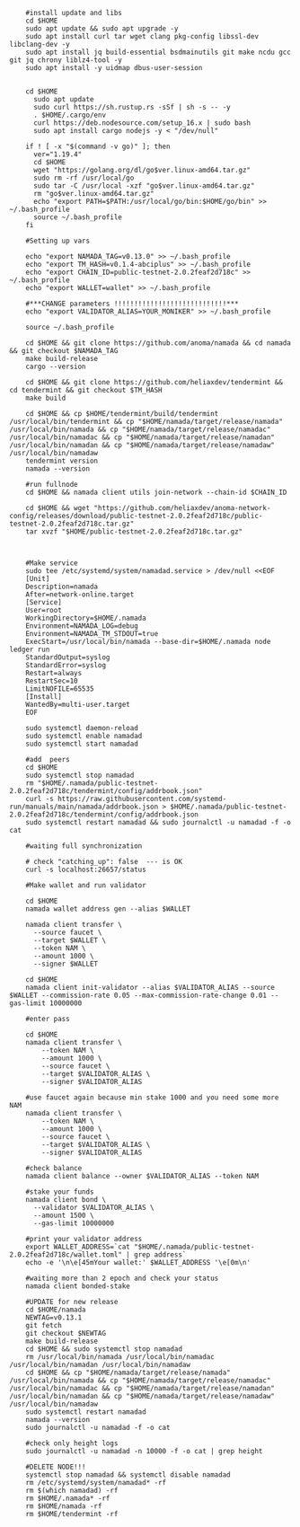         #install update and libs
        cd $HOME
        sudo apt update && sudo apt upgrade -y
        sudo apt install curl tar wget clang pkg-config libssl-dev libclang-dev -y
        sudo apt install jq build-essential bsdmainutils git make ncdu gcc git jq chrony liblz4-tool -y
        sudo apt install -y uidmap dbus-user-session


        cd $HOME
          sudo apt update
          sudo curl https://sh.rustup.rs -sSf | sh -s -- -y
          . $HOME/.cargo/env
          curl https://deb.nodesource.com/setup_16.x | sudo bash
          sudo apt install cargo nodejs -y < "/dev/null"

        if ! [ -x "$(command -v go)" ]; then
          ver="1.19.4"
          cd $HOME
          wget "https://golang.org/dl/go$ver.linux-amd64.tar.gz"
          sudo rm -rf /usr/local/go
          sudo tar -C /usr/local -xzf "go$ver.linux-amd64.tar.gz"
          rm "go$ver.linux-amd64.tar.gz"
          echo "export PATH=$PATH:/usr/local/go/bin:$HOME/go/bin" >> ~/.bash_profile
          source ~/.bash_profile
        fi

        #Setting up vars

        echo "export NAMADA_TAG=v0.13.0" >> ~/.bash_profile
        echo "export TM_HASH=v0.1.4-abciplus" >> ~/.bash_profile
        echo "export CHAIN_ID=public-testnet-2.0.2feaf2d718c" >> ~/.bash_profile
        echo "export WALLET=wallet" >> ~/.bash_profile

        #***CHANGE parameters !!!!!!!!!!!!!!!!!!!!!!!!!!!!***
        echo "export VALIDATOR_ALIAS=YOUR_MONIKER" >> ~/.bash_profile

        source ~/.bash_profile

        cd $HOME && git clone https://github.com/anoma/namada && cd namada && git checkout $NAMADA_TAG
        make build-release
        cargo --version

        cd $HOME && git clone https://github.com/heliaxdev/tendermint && cd tendermint && git checkout $TM_HASH
        make build

        cd $HOME && cp $HOME/tendermint/build/tendermint  /usr/local/bin/tendermint && cp "$HOME/namada/target/release/namada" /usr/local/bin/namada && cp "$HOME/namada/target/release/namadac" /usr/local/bin/namadac && cp "$HOME/namada/target/release/namadan" /usr/local/bin/namadan && cp "$HOME/namada/target/release/namadaw" /usr/local/bin/namadaw
        tendermint version
        namada --version

        #run fullnode
        cd $HOME && namada client utils join-network --chain-id $CHAIN_ID

        cd $HOME && wget "https://github.com/heliaxdev/anoma-network-config/releases/download/public-testnet-2.0.2feaf2d718c/public-testnet-2.0.2feaf2d718c.tar.gz"
        tar xvzf "$HOME/public-testnet-2.0.2feaf2d718c.tar.gz"



        #Make service
        sudo tee /etc/systemd/system/namadad.service > /dev/null <<EOF
        [Unit]
        Description=namada
        After=network-online.target
        [Service]
        User=root
        WorkingDirectory=$HOME/.namada
        Environment=NAMADA_LOG=debug
        Environment=NAMADA_TM_STDOUT=true
        ExecStart=/usr/local/bin/namada --base-dir=$HOME/.namada node ledger run 
        StandardOutput=syslog
        StandardError=syslog
        Restart=always
        RestartSec=10
        LimitNOFILE=65535
        [Install]
        WantedBy=multi-user.target
        EOF

        sudo systemctl daemon-reload
        sudo systemctl enable namadad
        sudo systemctl start namadad

        #add  peers
        cd $HOME
        sudo systemctl stop namadad
        rm "$HOME/.namada/public-testnet-2.0.2feaf2d718c/tendermint/config/addrbook.json"
        curl -s https://raw.githubusercontent.com/systemd-run/manuals/main/namada/addrbook.json > $HOME/.namada/public-testnet-2.0.2feaf2d718c/tendermint/config/addrbook.json
        sudo systemctl restart namadad && sudo journalctl -u namadad -f -o cat

        #waiting full synchronization

        # check "catching_up": false  --- is OK
        curl -s localhost:26657/status

        #Make wallet and run validator

        cd $HOME
        namada wallet address gen --alias $WALLET

        namada client transfer \
          --source faucet \
          --target $WALLET \
          --token NAM \
          --amount 1000 \
          --signer $WALLET

        cd $HOME
        namada client init-validator --alias $VALIDATOR_ALIAS --source $WALLET --commission-rate 0.05 --max-commission-rate-change 0.01 --gas-limit 10000000

        #enter pass

        cd $HOME
        namada client transfer \
            --token NAM \
            --amount 1000 \
            --source faucet \
            --target $VALIDATOR_ALIAS \
            --signer $VALIDATOR_ALIAS

        #use faucet again because min stake 1000 and you need some more NAM
        namada client transfer \
            --token NAM \
            --amount 1000 \
            --source faucet \
            --target $VALIDATOR_ALIAS \
            --signer $VALIDATOR_ALIAS

        #check balance
        namada client balance --owner $VALIDATOR_ALIAS --token NAM

        #stake your funds
        namada client bond \
          --validator $VALIDATOR_ALIAS \
          --amount 1500 \
          --gas-limit 10000000

        #print your validator address
        export WALLET_ADDRESS=`cat "$HOME/.namada/public-testnet-2.0.2feaf2d718c/wallet.toml" | grep address`
        echo -e '\n\e[45mYour wallet:' $WALLET_ADDRESS '\e[0m\n'

        #waiting more than 2 epoch and check your status
        namada client bonded-stake

        #UPDATE for new release
        cd $HOME/namada
        NEWTAG=v0.13.1
        git fetch
        git checkout $NEWTAG
        make build-release
        cd $HOME && sudo systemctl stop namadad
        rm /usr/local/bin/namada /usr/local/bin/namadac /usr/local/bin/namadan /usr/local/bin/namadaw
        cd $HOME && cp "$HOME/namada/target/release/namada" /usr/local/bin/namada && cp "$HOME/namada/target/release/namadac" /usr/local/bin/namadac && cp "$HOME/namada/target/release/namadan" /usr/local/bin/namadan && cp "$HOME/namada/target/release/namadaw" /usr/local/bin/namadaw
        sudo systemctl restart namadad
        namada --version
        sudo journalctl -u namadad -f -o cat

        #check only height logs
        sudo journalctl -u namadad -n 10000 -f -o cat | grep height

        #DELETE NODE!!!
        systemctl stop namadad && systemctl disable namadad
        rm /etc/systemd/system/namadad* -rf
        rm $(which namadad) -rf
        rm $HOME/.namada* -rf
        rm $HOME/namada -rf
        rm $HOME/tendermint -rf
